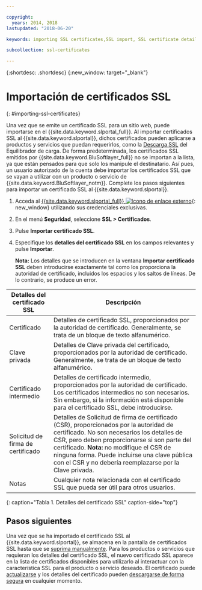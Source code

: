 ```yaml
---

copyright:
  years: 2014, 2018
lastupdated: "2018-06-20"

keywords: importing SSL certificates,SSL import, SSL certificate details

subcollection: ssl-certificates

---
```


{:shortdesc: .shortdesc}
{:new_window: target="_blank"}

# Importación de certificados SSL
{: #importing-ssl-certificates}

Una vez que se emite un certificado SSL para un sitio web, puede importarse en el {{site.data.keyword.slportal_full}}. Al importar certificados SSL al {{site.data.keyword.slportal}}, dichos certificados pueden aplicarse a productos y servicios que puedan requerirlos, como la [Descarga SSL](/docs/infrastructure/local-load-balancer?topic=local-load-balancer-configuring-ssl-offloading-on-a-load-balancer) del Equilibrador de carga. De forma predeterminada, los certificados SSL emitidos por {{site.data.keyword.BluSoftlayer_full}} no se importan a la lista, ya que están pensados para que solo los manipule el destinatario. Así pues, un usuario autorizado de la cuenta debe importar los certificados SSL que se vayan a utilizar con un producto o servicio de {{site.data.keyword.BluSoftlayer_notm}}. Complete los pasos siguientes para importar un certificado SSL al {{site.data.keyword.slportal}}.

1. Acceda al [{{site.data.keyword.slportal_full}} ![Icono de enlace externo](../../icons/launch-glyph.svg "Icono de enlace externo")](https://control.softlayer.com/){: new_window} utilizando sus credenciales exclusivas.
2. En el menú **Seguridad**, seleccione **SSL > Certificados**.
3. Pulse **Importar certificado SSL**.
4. Especifique los **detalles del certificado SSL** en los campos relevantes y pulse **Importar**.

   **Nota:** Los detalles que se introducen en la ventana **Importar certificado SSL** deben introducirse exactamente tal como los proporciona la autoridad de certificado, incluidos los espacios y los saltos de líneas. De lo contrario, se produce un error.

| Detalles del certificado SSL     | Descripción |
| --------------------------- | ----------- |
|Certificado                  | Detalles de certificado SSL, proporcionados por la autoridad de certificado. Generalmente, se trata de un bloque de texto alfanumérico.|
|Clave privada                  | Detalles de Clave privada del certificado, proporcionados por la autoridad de certificado. Generalmente, se trata de un bloque de texto alfanumérico.|
|Certificado intermedio     | Detalles de certificado intermedio, proporcionados por la autoridad de certificado. Los certificados intermedios no son necesarios. Sin embargo, si la información está disponible para el certificado SSL, debe introducirse.|
|Solicitud de firma de certificado  | Detalles de Solicitud de firma de certificado (CSR), proporcionados por la autoridad de certificado. No son necesarios los detalles de CSR, pero deben proporcionarse si son parte del certificado. **Nota:** no modifique el CSR de ninguna forma. Puede incluirse una clave pública con el CSR y no debería reemplazarse por la Clave privada.|
|Notas                        | Cualquier nota relacionada con el certificado SSL que pueda ser útil para otros usuarios.|
{: caption="Tabla 1. Detalles del certificado SSL" caption-side="top"}

## Pasos siguientes

Una vez que se ha importado el certificado SSL al {{site.data.keyword.slportal}}, se almacena en la pantalla de certificados SSL hasta que se [suprima manualmente](/docs/infrastructure/ssl-certificates?topic=ssl-certificates-deleting-ssl-certificates). Para los productos o servicios que requieran los detalles del certificado SSL, el nuevo certificado SSL aparece en la lista de certificados disponibles para utilizarlo al interactuar con la característica SSL para el producto o servicio deseado. El certificado puede [actualizarse](/docs/infrastructure/ssl-certificates?topic=ssl-certificates-viewing-and-updating-ssl-certificates) y los detalles del certificado pueden [descargarse de forma segura](/docs/infrastructure/ssl-certificates?topic=ssl-certificates-downloading-ssl-certificate-details) en cualquier momento.
